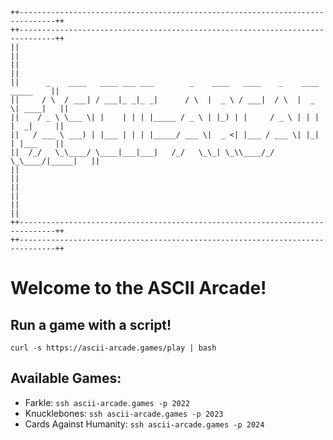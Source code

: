 ```
++------------------------------------------------------------------------------++
++------------------------------------------------------------------------------++
||                                                                              ||
||                                                                              ||
||      _    ____   ____ ___ ___        _    ____   ____    _    ____  _____    ||
||     / \  / ___| / ___|_ _|_ _|      / \  |  _ \ / ___|  / \  |  _ \| ____|   ||
||    / _ \ \___ \| |    | | | |_____ / _ \ | |_) | |     / _ \ | | | |  _|     ||
||   / ___ \ ___) | |___ | | | |_____/ ___ \|  _ <| |___ / ___ \| |_| | |___    ||
||  /_/   \_\____/ \____|___|___|   /_/   \_\_| \_\\____/_/   \_\____/|_____|   ||
||                                                                              ||
||                                                                              ||
||                                                                              ||
++------------------------------------------------------------------------------++
++------------------------------------------------------------------------------++
```

# Welcome to the ASCII Arcade!

## Run a game with a script!
`curl -s https://ascii-arcade.games/play | bash`

## Available Games:

- Farkle: `ssh ascii-arcade.games -p 2022`
- Knucklebones: `ssh ascii-arcade.games -p 2023`
- Cards Against Humanity: `ssh ascii-arcade.games -p 2024`
